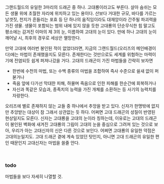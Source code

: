 그랜드월드의 유일한 3마리의 드래곤 중 하나. 고대룡이라고도 부른다. 살아 숨쉬는 모든 생물 위에 초월한 자리에 위치하고 있는 용이다.
산보다 거대한 규모, 바다를 가르는 날갯짓, 천지가 흔들리는 포효 등 단 하나의 움직임이라도 대재앙이라 간주될 파괴력을 가진 생물. 
생물이 포함되는 범위 내에 있지 않을 듯한 고대룡의 단순무식한 힘 말고도 평소에는 감겨진 이마의 제 3의 눈, 이름하여 고대의 눈이 있다. 만에 하나 고대의 눈이 깨어날 시, 최후의 경우로 세상은 멸망한다.

만약 고대에 여러번 봉인된 적이 없었더라면, 지금의 그랜드월드(오리즈의 메인배경이다)에는 마법이 존재했을지도 모른다. 존재한다는 것만으로도 세계를 위협하는 마력이기에 전염되듯 쉽게 퍼져나갔을 거다. 
고대의 드래곤이 가진 마법들을 간략히 보자면
- 한번에 수천의 마법, 또는 수백 종류의 마법을 조합하여 즉사 수준으로 쉴새 없이 퍼붇거나 
- 죽음 앞에 다가선 막대한 피해, 하물며 죽음으로 인한 피해를 한순간에 회복하거나
- 자신과 똑같은 모습과, 종족치의 능력을 가진 개체를 소환하는 등 사기의 능력치를 자랑한다.
​

오리즈에 별로 존재하지 않는 교들 중 하나에서 추앙을 받고 있다.
신자가 한명밖에 없지만 추앙받는 대상이 참 그래서 상관없는 듯 하다. 어쩌면 고대 드래곤의 성질이 반영된 현상일지도 모른다.
신자는 고대룡을 고대의 눈​이라 칭하는데, 이유로는 고대의 드래곤이 봉인된 벽화에 새겨진 고대룡의 그림이 고대의 눈을 중심으로 그려져 있는 것으로 보아, 우리가 아는 고대신자의 신은 다른 것으로 보인다. 어쩌면 고대룡의 유일한 약점은 고대의눈일지도.
고대 드래곤 곁에 계속 있었던 탓인지, 아니면 고대 드래곤의 유일한 편인 때문인지 고대신자는 마법을 쓸줄 안다.

​

### todo
마법들을 보다 자세히 나열할 것.